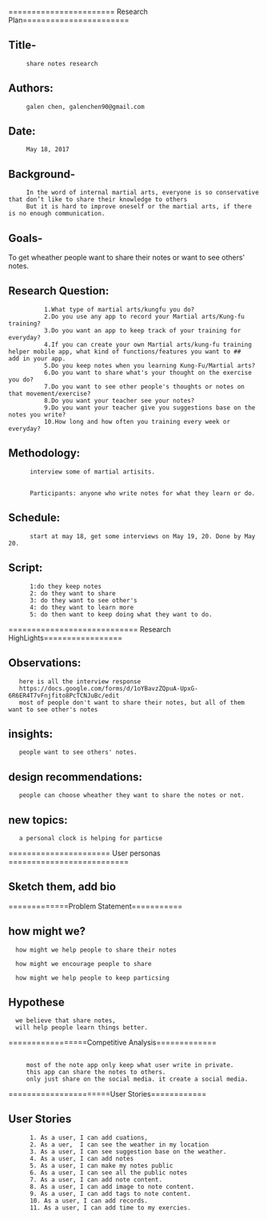 ======================= Research Plan=======================
## Title- 
         share notes research
## Authors: 
         galen chen, galenchen90@gmail.com
## Date: 
         May 18, 2017
## Background-
         In the word of internal martial arts, everyone is so conservative that don’t like to share their knowledge to others
         But it is hard to improve oneself or the martial arts, if there is no enough communication.
## Goals-
To get wheather people want to share their notes or want to see others' notes.
## Research Question:
              1.What type of martial arts/kungfu you do?
              2.Do you use any app to record your Martial arts/Kung-fu training?
              3.Do you want an app to keep track of your training for everyday?
              4.If you can create your own Martial arts/kung-fu training helper mobile app, what kind of functions/features you want to ##         add in your app.
              5.Do you keep notes when you learning Kung-Fu/Martial arts?
              6.Do you want to share what's your thought on the exercise you do? 
              7.Do you want to see other people's thoughts or notes on that movement/exercise?
              8.Do you want your teacher see your notes? 
              9.Do you want your teacher give you suggestions base on the notes you write?
              10.How long and how often you training every week or everyday?
## Methodology: 
          interview some of martial artisits.
      
## 
          Participants: anyone who write notes for what they learn or do.
## Schedule:
          start at may 18, get some interviews on May 19, 20. Done by May 20.
## Script: 
          1:do they keep notes
          2: do they want to share
          3: do they want to see other's
          4: do they want to learn more
          5: do then want to keep doing what they want to do.
      
============================ Research HighLights=================

## Observations: 
       here is all the interview response
       https://docs.google.com/forms/d/1oYBavzZQpuA-UpxG-6R6ER4T7vFnjfito8PcTCNJuBc/edit
       most of people don't want to share their notes, but all of them want to see other's notes

## insights:
       people want to see others' notes.

## design recommendations: 
       people can choose wheather they want to share the notes or not.

## new topics: 
       a personal clock is helping for particse 



====================== User personas ==========================

## Sketch them, add bio 

=============Problem Statement===========

 
 ##  how might we?
      how might we help people to share their notes
      
      how might we encourage people to share
      
      how might we help people to keep particsing

## Hypothese
      we believe that share notes,
      will help people learn things better.
      
=================Competitive Analysis=============

##
         most of the note app only keep what user write in private.
         this app can share the notes to others.
         only just share on the social media. it create a social media.




======================User Stories============

## User Stories
          1. As a user, I can add cuations,
          2. As a uer,  I can see the weather in my location
          3. As a user, I can see suggestion base on the weather.
          4. As a user, I can add notes
          5. As a user, I can make my notes public
          6. As a user, I can see all the public notes
          7. As a user, I can add note content.
          8. As a user, I can add image to note content.
          9. As a user, I can add tags to note content.
          10. As a user, I can add records.
          11. As a user, I can add time to my exercies.
         

              
         
